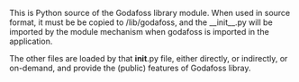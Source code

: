 This is Python source of the Godafoss library module. 
When used in source format, it must be be copied to
/lib/godafoss, and the  \_\_init\_\_.py 
will be imported by the module mechanism
when godafoss is imported in the application.

The other files are loaded by that __init__.py file, 
either directly, or indirectly, or on-demand,
and provide the (public) features of Godafoss libray.
